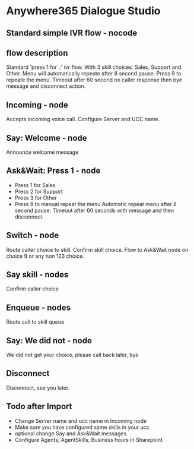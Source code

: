 # Anywhere365 Dialogue Studio
## Standard simple IVR flow - nocode
## flow description
Standard 'press 1 for ..' ivr flow. With 3 skill choices: Sales, Support and Other. Menu will automatically repeate after 8 second pause. Press 9 to repeate the menu. Timeout after 60 second no caller response then bye message and disconnect action.

## Incoming - node
Accepts incoming voice call. Configure Server and UCC name.

## Say: Welcome - node
Announce welcome message

## Ask&Wait: Press 1 - node
 - Press 1 for Sales
 - Press 2 for Support
 - Press 3 for Other
 - Press 9 to manual repeat the menu
Automatic repeat menu after 8 second pause. Timeout after 60 seconds with message and then disconnect.

## Switch - node
Route caller choice to skill. Confirm skill choice. Flow to Ask&Wait node on choice 9 or any non 123 choice.

## Say skill - nodes
Confirm caller choice

## Enqueue - nodes
Route call to skill queue

## Say: We did not - node
We did not get your choice, please call back later, bye

## Disconnect
Disconnect, see you later.

## Todo after Import
 - Change Server name and ucc name in Incoming node
 - Make sure you have configured same skills in your ucc
 - optional change Say and Ask&Wait messages
 - Configure Agents, AgentSkills, Business hours in Sharepoint